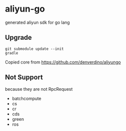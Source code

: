 # aliyun-go

generated aliyun sdk for go lang 

## Upgrade

```
git submodule update --init
gradle 
```

Copied core from https://github.com/denverdino/aliyungo

## Not Support

because they are not RpcRequest

* batchcompute
* cs
* cr
* cds
* green
* ros